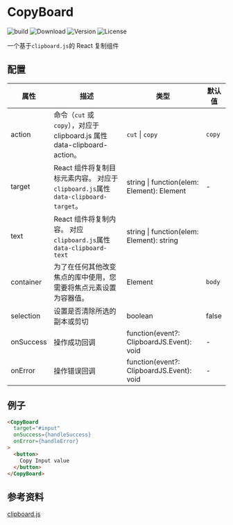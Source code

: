 # CopyBoard

![build](https://github.com/freeshineit/react-clipboardjs-copy/workflows/build/badge.svg)
![Download](https://img.shields.io/npm/dm/react-clipboardjs-copy.svg)
![Version](https://img.shields.io/npm/v/react-clipboardjs-copy.svg)
![License](https://img.shields.io/npm/l/react-clipboardjs-copy.svg)

一个基于`clipboard.js`的 React 复制组件

## 配置

| 属性      | 描述                                                                             | 类型                                       | 默认值 |
| --------- | -------------------------------------------------------------------------------- | ------------------------------------------ | ------ |
| action    | 命令（`cut` 或 `copy`），对应于 clipboard.js 属性 data-clipboard-action。        | `cut` \| `copy`                            | `copy` |
| target    | React 组件将复制目标元素内容。 对应于`clipboard.js`属性`data-clipboard-target`。 | string \| function(elem: Element): Element | -      |
| text      | React 组件将复制内容。 对应`clipboard.js`属性`data-clipboard-text`               | string \| function(elem: Element): string  |        |
| container | 为了在任何其他改变焦点的库中使用，您需要将焦点元素设置为容器值。                 | Element                                    | `body` |
| selection | 设置是否清除所选的副本或剪切                                                     | boolean                                    | false  |
| onSuccess | 操作成功回调                                                                     | function(event?: ClipboardJS.Event): void  | -      |
| onError   | 操作错误回调                                                                     | function(event?: ClipboardJS.Event): void  | -      |

## 例子

```html
<CopyBoard
  target="#input"
  onSuccess={handleSuccess}
  onError={handleError}
>
  <button>
    Copy Input value
  </button>
</CopyBoard>
```

## 参考资料

[clipboard.js](https://clipboardjs.com/)
